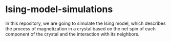 # Ising-model-simulations
In this repository, we are going to simulate the Ising model, which describes the process of magnetization in a crystal based on the net spin of each component of the crystal and the interaction with its neighbors.
